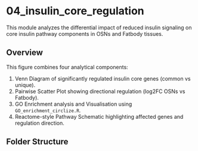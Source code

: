 # 04_insulin_core_regulation

This module analyzes the differential impact of reduced insulin signaling on core insulin pathway components in OSNs and Fatbody tissues.

## Overview

This figure combines four analytical components:
1. Venn Diagram of significantly regulated insulin core genes (common vs unique).
2. Pairwise Scatter Plot showing directional regulation (log2FC OSNs vs Fatbody).
3. GO Enrichment analysis and Visualisation using `GO_enrichment_circlize.R`.
4. Reactome-style Pathway Schematic highlighting affected genes and regulation direction.

## Folder Structure

